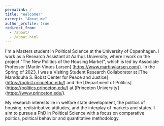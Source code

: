 ```yaml
---
permalink: /
title: "Welcome!"
excerpt: "About me"
author_profile: true
redirect_from: 
  - /about/
  - /about.html
---
```


I'm a Masters student in Political Science at the University of Copenhagen. I work as a Research Assistant at Aarhus University, where I work on the project "The New Politics of the Housing Market", which is led by Associate Professor [Martin Vinæs Larsen] (https://www.martinvlarsen.com/). In the Spring of 2023, I was a Visiting Student Research Collaborator at [The Mamdouha S. Bobst Center for Peace and Justice] (https://bobst.princeton.edu/) and the [Department of Politics] (https://politics.princeton.edu/) at [Princeton University] (https://www.princeton.edu/).

My research interests lie in welfare state development, the politics of housing, redistributive attitudes, and the interplay of markets and states. I aim to pursue a PhD in Political Science with a focus on comparative politics, political behavior and quantitative methodology.



